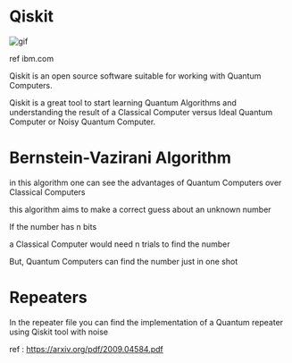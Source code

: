 # Qiskit
 
![gif](https://www.ibm.com/blogs/research/wp-content/uploads/2018/05/qiskit.gif)

ref ibm.com

Qiskit is an open source software suitable for working with Quantum Computers.

Qiskit is a great tool to start learning Quantum Algorithms and understanding the result of a Classical Computer versus Ideal Quantum Computer or Noisy Quantum Computer.

# Bernstein-Vazirani Algorithm

in this algorithm one can see the advantages of Quantum Computers over Classical Computers 

this algorithm aims to make a correct guess about an unknown number 

If the number has n bits 

a Classical Computer would need n trials to find the number 

But, Quantum Computers can find the number just in one shot 

# Repeaters 

In the repeater file you can find the implementation of a Quantum repeater using Qiskit tool with noise 

ref : https://arxiv.org/pdf/2009.04584.pdf
